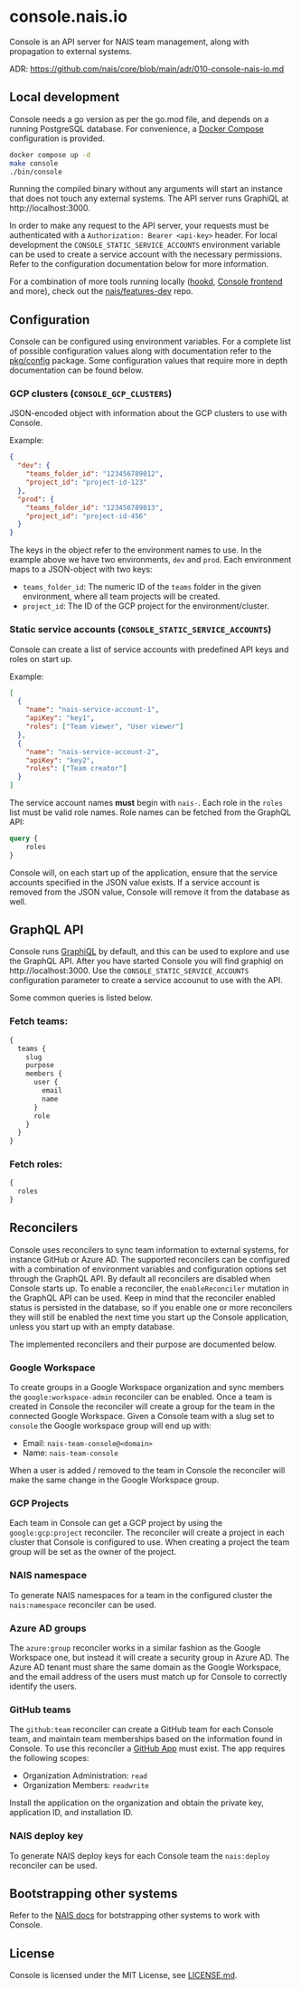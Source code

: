# console.nais.io

Console is an API server for NAIS team management, along with propagation to external systems.

ADR: https://github.com/nais/core/blob/main/adr/010-console-nais-io.md

## Local development

Console needs a go version as per the go.mod file, and depends on a running PostgreSQL database. For convenience, a [Docker Compose](https://docs.docker.com/compose/) configuration is provided.

```sh
docker compose up -d
make console
./bin/console
```

Running the compiled binary without any arguments will start an instance that does not touch any external systems. The API server runs GraphiQL at http://localhost:3000.

In order to make any request to the API server, your requests must be authenticated with a `Authorization: Bearer <api-key>` header. For local development the `CONSOLE_STATIC_SERVICE_ACCOUNTS` environment variable can be used to create a service account with the necessary permissions. Refer to the configuration documentation below for more information.

For a combination of more tools running locally ([hookd](https://github.com/nais/deploy), [Console frontend](https://github.com/nais/console-frontend) and more), check out the [nais/features-dev](https://github.com/nais/features-dev) repo.

## Configuration

Console can be configured using environment variables. For a complete list of possible configuration values along with documentation refer to the [pkg/config](pkg/config/config.go) package. Some configuration values that require more in depth documentation can be found below.

### GCP clusters (`CONSOLE_GCP_CLUSTERS`)

JSON-encoded object with information about the GCP clusters to use with Console.

Example:

```json
{
  "dev": {
    "teams_folder_id": "123456789012",
    "project_id": "project-id-123"
  },
  "prod": {
    "teams_folder_id": "123456789013",
    "project_id": "project-id-456"
  }
}
```

The keys in the object refer to the environment names to use. In the example above we have two environments, `dev` and `prod`. Each environment maps to a JSON-object with two keys:

- `teams_folder_id`: The numeric ID of the `teams` folder in the given environment, where all team projects will be created.
- `project_id`: The ID of the GCP project for the environment/cluster.

### Static service accounts (`CONSOLE_STATIC_SERVICE_ACCOUNTS`)

Console can create a list of service accounts with predefined API keys and roles on start up.

Example:

```json
[
  {
    "name": "nais-service-account-1",
    "apiKey": "key1",
    "roles": ["Team viewer", "User viewer"]
  },
  {
    "name": "nais-service-account-2",
    "apiKey": "key2",
    "roles": ["Team creator"]
  }
]
```

The service account names **must** begin with `nais-`. Each role in the `roles` list must be valid role names. Role names can be fetched from the GraphQL API:

```graphql
query {
    roles
}
```

Console will, on each start up of the application, ensure that the service accounts specified in the JSON value exists. If a service account is removed from the JSON value, Console will remove it from the database as well.

## GraphQL API

Console runs [GraphiQL](https://github.com/graphql/graphiql) by default, and this can be used to explore and use the GraphQL API. After you have started Console you will find graphiql on http://localhost:3000. Use the `CONSOLE_STATIC_SERVICE_ACCOUNTS` configuration parameter to create a service accounut to use with the API.

Some common queries is listed below.

### Fetch teams:

```graphql
{
  teams {
    slug
    purpose
    members {
      user {
        email
        name
      }
      role
    }
  }
}
```

### Fetch roles:

```graphql
{
  roles
}
```

## Reconcilers

Console uses reconcilers to sync team information to external systems, for instance GitHub or Azure AD. The supported reconcilers can be configured with a combination of environment variables and configuration options set through the GraphQL API. By default all reconcilers are disabled when Console starts up. To enable a reconciler, the `enableReconciler` mutation in the GraphQL API can be used. Keep in mind that the reconciler enabled status is persisted in the database, so if you enable one or more reconcilers they will still be enabled the next time you start up the Console application, unless you start up with an empty database.

The implemented reconcilers and their purpose are documented below.

### Google Workspace

To create groups in a Google Workspace organization and sync members the `google:workspace-admin` reconciler can be enabled. Once a team is created in Console the reconciler will create a group for the team in the connected Google Workspace. Given a Console team with a slug set to `console` the Google workspace group will end up with:

- Email: `nais-team-console@<domain>`
- Name: `nais-team-console`

When a user is added / removed to the team in Console the reconciler will make the same change in the Google Workspace group.

### GCP Projects

Each team in Console can get a GCP project by using the `google:gcp:project` reconciler. The reconciler will create a project in each cluster that Console is configured to use. When creating a project the team group will be set as the owner of the project.

### NAIS namespace

To generate NAIS namespaces for a team in the configured cluster the `nais:namespace` reconciler can be used.

### Azure AD groups

The `azure:group` reconciler works in a similar fashion as the Google Workspace one, but instead it will create a security group in Azure AD. The Azure AD tenant must share the same domain as the Google Workspace, and the email address of the users must match up for Console to correctly identify the users.

### GitHub teams

The `github:team` reconciler can create a GitHub team for each Console team, and maintain team memberships based on the information found in Console. To use this reconciler a [GitHub App](https://docs.github.com/en/developers/apps/getting-started-with-apps/about-apps) must exist. The app requires the following scopes:

- Organization Administration: `read`
- Organization Members: `readwrite`

Install the application on the organization and obtain the private key, application ID, and installation ID.

### NAIS deploy key

To generate NAIS deploy keys for each Console team the `nais:deploy` reconciler can be used.

## Bootstrapping other systems

Refer to the [NAIS docs](https://naas.nais.io/technical/tenant-setup/) for botstrapping other systems to work with Console.

## License

Console is licensed under the MIT License, see [LICENSE.md](LICENSE.md).
